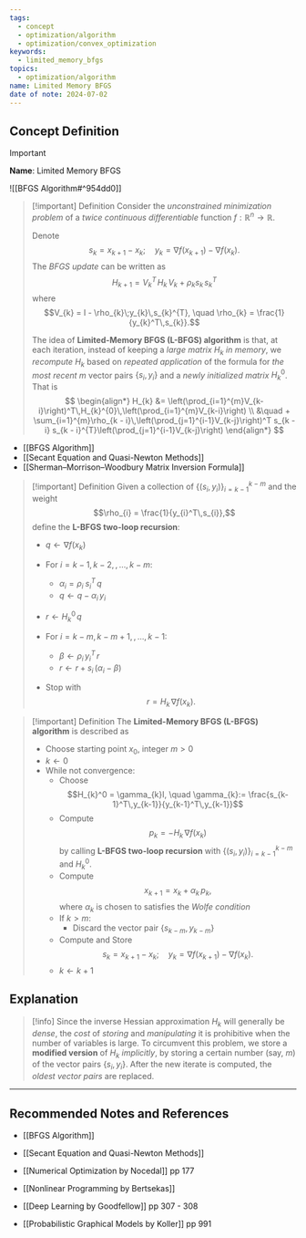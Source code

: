 ```yaml
---
tags:
  - concept
  - optimization/algorithm
  - optimization/convex_optimization
keywords:
  - limited_memory_bfgs
topics:
  - optimization/algorithm
name: Limited Memory BFGS
date of note: 2024-07-02
---
```


## Concept Definition

>[!important]
>**Name**: Limited Memory BFGS

![[BFGS Algorithm#^954dd0]]

>[!important] Definition
>Consider the *unconstrained  minimization problem* of a *twice continuous differentiable* function $f: \mathbb{R}^{n} \to \mathbb{R}$. 
>
>Denote $$s_{k} = x_{k+1} - x_{k}; \quad y_{k} = \nabla f(x_{k+1}) - \nabla f(x_{k}).$$ The *BFGS update* can be written as $$H_{k+1} = V_{k}^T\,H_{k}\,V_{k} + \rho_{k}s_{k}\,s_{k}^T$$ where $$V_{k} = I - \rho_{k}\;y_{k}\,s_{k}^{T}, \quad \rho_{k} = \frac{1}{y_{k}^T\,s_{k}}.$$
>
>The idea of **Limited-Memory BFGS (L-BFGS) algorithm** is that, at each iteration, instead of keeping a *large matrix* $H_{k}$ *in memory*, we *recompute* $H_{k}$ based on *repeated application* of the formula for *the most recent* $m$ vector pairs $\{s_{i} , y_{i} \}$ and a *newly initialized matrix* $H_{k}^{0}$. That is
>$$
>\begin{align*}
>H_{k} &= \left(\prod_{i=1}^{m}V_{k-i}\right)^T\,H_{k}^{0}\,\left(\prod_{i=1}^{m}V_{k-i}\right) \\
>&\quad +  \sum_{i=1}^{m}\rho_{k - i}\,\left(\prod_{j=1}^{i-1}V_{k-j}\right)^T s_{k - i} s_{k - i}^{T}\left(\prod_{j=1}^{i-1}V_{k-j}\right)
>\end{align*}
>$$
>

- [[BFGS Algorithm]]
- [[Secant Equation and Quasi-Newton Methods]]
- [[Sherman–Morrison–Woodbury Matrix Inversion Formula]]

>[!important] Definition
>Given a collection of $\{ (s_{i}, y_{i}) \}_{i=k-1}^{k-m}$ and the weight $$\rho_{i} = \frac{1}{y_{i}^T\,s_{i}},$$
>define the **L-BFGS two-loop recursion**:
>
>- $q \leftarrow \nabla f(x_{k})$
>- For $i= k-1, k-2, \,{,}\ldots{,}\, k-m$:
>	- $\alpha_{i} = \rho_{i}\;s_{i}^T\,q$
>	- $q \leftarrow q - \alpha_{i}\,y_{i}$
>
>- $r \leftarrow H_{k}^{0}\,q$
>- For $i= k-m, k-m+1, \,{,}\ldots{,}\, k-1$:
>	- $\beta \leftarrow \rho_{i}\,y_{i}^T\,r$
>	- $r \leftarrow r + s_{i}\,\left(\alpha_{i} - \beta\right)$
>
>- Stop with $$r = H_{k}\,\nabla f(x_{k}).$$ 

>[!important] Definition
>The **Limited-Memory BFGS (L-BFGS) algorithm** is described as
>
>- Choose starting point $x_{0}$, integer $m >0$
>- $k \leftarrow 0$
>- While not convergence:
>	- Choose $$H_{k}^0 = \gamma_{k}I, \quad \gamma_{k}:= \frac{s_{k-1}^T\,y_{k-1}}{y_{k-1}^T\,y_{k-1}}$$
>	- Compute $$p_{k} = - H_{k}\,\nabla f(x_{k})$$ by calling **L-BFGS two-loop recursion** with $\{ (s_{i}, y_{i}) \}_{i=k-1}^{k-m}$  and $H_{k}^0.$
>	- Compute $$x_{k+1} = x_{k} + \alpha_{k}\,p_{k},$$ where $\alpha_{k}$ is chosen to satisfies the *Wolfe condition*
>	- If $k > m$:
>		- Discard the vector pair $\{ s_{k-m}, y_{k - m} \}$
>	- Compute and Store $$s_{k} = x_{k+1} - x_{k}; \quad y_{k} = \nabla f(x_{k+1}) - \nabla f(x_{k}).$$ 
>	- $k \leftarrow k + 1$



## Explanation

>[!info]
>Since the inverse Hessian approximation $H_{k}$ will generally be *dense*, the *cost* of *storing* and *manipulating* it is prohibitive when the number of variables is large. To circumvent this problem, we store a **modified version** of $H_{k}$ *implicitly*, by storing a certain number (say, $m$) of the vector pairs $\{s_{i} , y_{i} \}$. After the new iterate is computed, the *oldest vector pairs* are replaced.




-----------
##  Recommended Notes and References

- [[BFGS Algorithm]]
- [[Secant Equation and Quasi-Newton Methods]]


- [[Numerical Optimization by Nocedal]] pp 177
- [[Nonlinear Programming by Bertsekas]] 
- [[Deep Learning by Goodfellow]] pp 307 - 308
- [[Probabilistic Graphical Models by Koller]] pp 991
